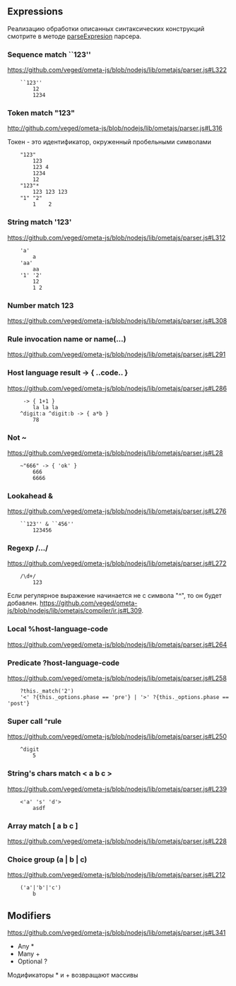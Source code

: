 ## Expressions

Реализацию обработки описанных синтаксических конструкций смотрите в методе
[parseExpresion](https://github.com/veged/ometa-js/blob/nodejs/lib/ometajs/parser.js#L179) парсера.

### Sequence match ``123''
https://github.com/veged/ometa-js/blob/nodejs/lib/ometajs/parser.js#L322

```ometajs-eval
    ``123''
        12
        1234
```

### Token match "123"
http://github.com/veged/ometa-js/blob/nodejs/lib/ometajs/parser.js#L316

Токен - это идентификатор, окруженный пробельными символами

```ometajs-eval
    "123"
        123
        123 4
        1234
        12
    "123"*
        123 123 123
    "1" "2"
        1    2
```

### String match '123'
https://github.com/veged/ometa-js/blob/nodejs/lib/ometajs/parser.js#L312

```ometajs-eval
    'a'
        a
    'aa'
        aa
    '1' '2'
        12
        1 2
```

### Number match 123
https://github.com/veged/ometa-js/blob/nodejs/lib/ometajs/parser.js#L308

### Rule invocation name or name(...)
https://github.com/veged/ometa-js/blob/nodejs/lib/ometajs/parser.js#L291

### Host language result -> { ..code.. }
https://github.com/veged/ometa-js/blob/nodejs/lib/ometajs/parser.js#L286

```ometajs-eval
     -> { 1+1 }
        la la la
    ^digit:a ^digit:b -> { a*b }
        78
```

### Not ~
https://github.com/veged/ometa-js/blob/nodejs/lib/ometajs/parser.js#L28

```ometajs-eval
    ~"666" -> { 'ok' }
        666
        6666
```

### Lookahead &
https://github.com/veged/ometa-js/blob/nodejs/lib/ometajs/parser.js#L276

```ometajs-eval
    ``123'' & ``456''
        123456
```

### Regexp /.../
https://github.com/veged/ometa-js/blob/nodejs/lib/ometajs/parser.js#L272

```ometajs-eval
    /\d+/
        123
```

Если регулярное выражение начинается не с символа "^", то он будет добавлен.
https://github.com/veged/ometa-js/blob/nodejs/lib/ometajs/compiler/ir.js#L309.


### Local %host-language-code
https://github.com/veged/ometa-js/blob/nodejs/lib/ometajs/parser.js#L264

### Predicate ?host-language-code
https://github.com/veged/ometa-js/blob/nodejs/lib/ometajs/parser.js#L258

```ometajs-eval
    ?this._match('2')
    '<' ?{this._options.phase == 'pre'} | '>' ?{this._options.phase == 'post'}
```

### Super call ^rule
https://github.com/veged/ometa-js/blob/nodejs/lib/ometajs/parser.js#L250

```ometajs-eval
    ^digit
        5
```

### String's chars match < a b c >
https://github.com/veged/ometa-js/blob/nodejs/lib/ometajs/parser.js#L239

```ometajs-eval
    <'a' 's' 'd'>
        asdf
```

### Array match [ a b c ]
https://github.com/veged/ometa-js/blob/nodejs/lib/ometajs/parser.js#L228

### Choice group (a | b | c)
https://github.com/veged/ometa-js/blob/nodejs/lib/ometajs/parser.js#L212

```ometajs-eval
    ('a'|'b'|'c')
        b
```


## Modifiers

https://github.com/veged/ometa-js/blob/nodejs/lib/ometajs/parser.js#L341

- Any *
- Many +
- Optional ?

Модификаторы * и + возвращают массивы 